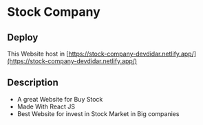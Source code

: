 
# Stock Company




## Deploy

 This Website host in  [https://stock-company-devdidar.netlify.app/](https://stock-company-devdidar.netlify.app/)


## Description

 - A great Website for Buy Stock
 - Made With React JS
 - Best Website for invest in Stock Market in Big companies  
  

  